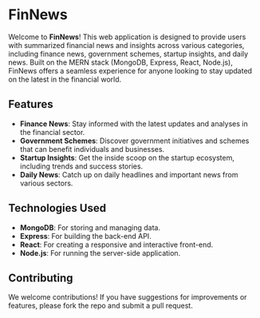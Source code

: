 # FinNews

Welcome to **FinNews**! This web application is designed to provide users with summarized financial news and insights across various categories, including finance news, government schemes, startup insights, and daily news. Built on the MERN stack (MongoDB, Express, React, Node.js), FinNews offers a seamless experience for anyone looking to stay updated on the latest in the financial world.

## Features

- **Finance News**: Stay informed with the latest updates and analyses in the financial sector.
- **Government Schemes**: Discover government initiatives and schemes that can benefit individuals and businesses.
- **Startup Insights**: Get the inside scoop on the startup ecosystem, including trends and success stories.
- **Daily News**: Catch up on daily headlines and important news from various sectors.

## Technologies Used

- **MongoDB**: For storing and managing data.
- **Express**: For building the back-end API.
- **React**: For creating a responsive and interactive front-end.
- **Node.js**: For running the server-side application.

## Contributing

We welcome contributions! If you have suggestions for improvements or features, please fork the repo and submit a pull request.


